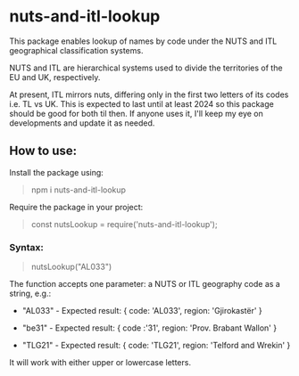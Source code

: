# nuts-and-itl-lookup

This package enables lookup of names by code under the NUTS and ITL geographical classification systems.

NUTS and ITL are hierarchical systems used to divide the territories
of the EU and UK, respectively. 

At present, ITL mirrors nuts, differing
only in the first two letters of its codes i.e. TL vs UK. This is expected to last until at least 2024 so this package should be good for both til then. If anyone uses it, I'll keep my eye on developments and update it as needed.

## How to use:

Install the package using:

> npm i nuts-and-itl-lookup

Require the package in your project:

> const nutsLookup = require('nuts-and-itl-lookup');

### Syntax:

> nutsLookup("AL033")

The function accepts one parameter: a NUTS or ITL geography code as a string, e.g.:

- "AL033" - Expected result: { code: 'AL033', region: 'Gjirokastër' }

- "be31" - Expected result: { code :'31', region: 'Prov. Brabant Wallon' }

- "TLG21" - Expected result: { code: 'TLG21', region: 'Telford and Wrekin' }

It will work with either upper or lowercase letters.



